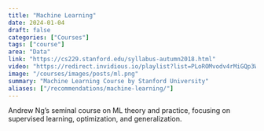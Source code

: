 ```yaml
---
title: "Machine Learning"
date: 2024-01-04
draft: false
categories: ["Courses"]
tags: ["course"]
area: "Data"
link: "https://cs229.stanford.edu/syllabus-autumn2018.html"
video: "https://redirect.invidious.io/playlist?list=PLoROMvodv4rMiGQp3WXShtMGgzqpfVfbU"
image: "/courses/images/posts/ml.png"
summary: "Machine Learning Course by Stanford University"
aliases: ["/recommendations/machine-learning/"]
---
```


Andrew Ng’s seminal course on ML theory and practice, focusing on supervised learning, optimization, and generalization.
